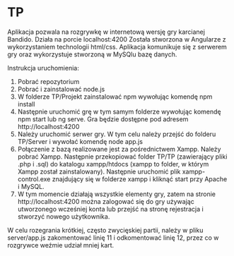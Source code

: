 ﻿# TP

Aplikacja pozwala na rozgrywkę w internetową wersję gry karcianej Bandido. Działa na porcie localhost:4200
Została stworzona w Angularze z wykorzystaniem technologii html/css. Aplikacja komunikuje się z serwerem gry oraz wykorzystuje stworzoną w MySQlu bazę danych.

Instrukcja uruchomienia:
1. Pobrać repozytorium
2. Pobrać i zainstalować node.js
3. W folderze TP/Projekt zainstalować npm wywołując komendę npm install
4. Następnie uruchomić grę w tym samym folderze wywołując komendę npm start lub ng serve. Gra będzie dostępne pod adresem http://localhost:4200
5. Należy uruchomić serwer gry. W tym celu należy przejść do folderu TP/Server i wywołać komendę node app.js
6. Połączenie z bazą realizowane jest za pośrednictwem Xampp. Należy pobrać Xampp. Następnie przekopiować folder TP/TP (zawierający pliki .php i .sql) do katalogu xampp/htdocs (xampp to folder, w którym Xampp został zainstalowany). Następnie uruchomić plik xampp-control.exe znajdujący się w folderze xampp i kliknąć start przy Apache i MySQL. 
7. W tym momencie działają wszystkie elementy gry, zatem na stronie http://localhost:4200 można zalogować się do gry używając utworzonego wcześniej konta lub przejść na stronę rejestracja i stworzyć nowego użytkownika.

W celu rozegrania krótkiej, często zwycięskiej partii, należy w pliku server/app.js zakomentować linię 11 i odkomentować linię 12, przez co w rozgrywce weźmie udział mniej kart.


